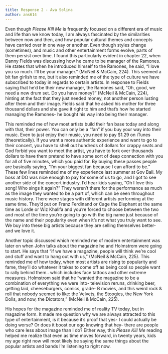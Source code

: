 ```yaml
---
title: Response 2 - Ava Solina
author: ans614
---
```

Even though *Please Kill Me* is frequently focused on a different era of music and life than we know today, I am always fascinated by the similarities between now and then, and how popular cultural themes and concepts have carried over in one way or another. Even though styles change (sometimes), and music and other entertainment forms evolve, parts of them persist over time. I found this particularly evident in chapter 22, when Danny Fields was discussing how he came to be manager of the Ramones. He states that when he introduced himself to the Ramones, he said, “I love you so much. I’ll be your manager.” (McNeil & McCain, 224). This seemed a bit fan girlish to me, but it also reminded me of the type of culture we have subscribed to today in regards to certain artists. In response to Fields saying that he’d be their new manager, the Ramones said, “Oh, good, we need a new drum set. Do you have money?” (McNeil & McCain, 224), hinting at the fact that they just needed money, not another person lusting after them and their image. Fields said that he asked his mother for three thousand dollars and she gave it right to him and that’s how he started managing the Ramones- he bought his way into being their manager.

This reminded me of how most artists build their fan base today and along with that, their power. You can only be a “fan” if you buy your way into their music. Even to just enjoy their music, you need to pay $1.29 on iTunes (theoretically). If you want a more authentic experience and want to go to their concert, you have to shell out hundreds of dollars for crappy seats and God forbid you want to meet the artist, you have to fork over thousands dollars to have them pretend to have some sort of deep connection with you for all of five minutes, which you paid for. By buying these passes people are basically saying, “I’m your biggest fan because I can afford to be.” These few lines reminded me of my experience last summer at Gov Ball. My boss at DO was nice enough to pay for some of us to go, and I got to see another side of the concert industry. I’d hear kids saying, “Oh I love this song! Who sings it again?” They weren’t there for the performance as much as the image they wanted to be a part of, which can be seen throughout music history. There were stages with different artists performing at the same time. They’d put on Franz Ferdinand or Cage the Elephant at the same time as Lorde or Wiz Khalifa and you’re forced to choose between the two and most of the time you’re going to go with the big name just because of the name and their popularity even when it’s not what you truly want to see. We buy into these big artists because they are selling themselves better- and we love it.

Another topic discussed which reminded me of modern entertainment was later on when John talks about the magazine he and Holmstrom were going to start. He says that “if we have a magazine, people will think we’re cool and stuff and want to hang out with us,” (McNeil & McCain, 225). This reminded me of how today, when most artists are rising to popularity and fame, they’ll do whatever it takes to come off as being cool so people want to rally behind them.. which includes face tattoos and other extreme measures. Holmstrom said that he “wanted the magazine to be a combination of everything we were into- television reruns, drinking beer, getting laid, cheeseburgers, comics, grade- B movies, and this weird rock & roll that nobody seemed to like: the Velvets, the Stoogies, the New York Dolls, and now, the Dictators,” (McNeil & McCain, 225).

His hopes for the magazine reminded me of reality TV today, but in magazine form. It made me question why we are always attracted to this type of entertainment, is it because it’s proof that yes- I could actually be doing worse? Or does it boost our ego knowing that hey- there are people who care less about image than I do? Either way, this *Please Kill Me* reading helped me realize that even as time moves forward, in twenty years, kids my age right now will most likely be saying the same things about the popular artists and bands I’m listening to right now.
